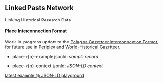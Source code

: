 ## Linked Pasts Network

Linking Historical Research Data

#### Place Interconnection Format

Work-in-progress update to the [Pelagios Gazetteer Interconnection Format](https://github.com/pelagios/pelagios-cookbook/wiki/Pelagios-Gazetteer-Interconnection-Format), for future use in [Peripleo](http://peripleo.pelagios.org) and [World-Historical Gazetteer](http://whgazetteer.org).

- place-v{n}-example.jsonld: _sample record_

- place-v{n}-context.jsonld: _JSON-LD context_

[latest example @ JSON-LD playground](http://tinyurl.com/ybjg59ed)
